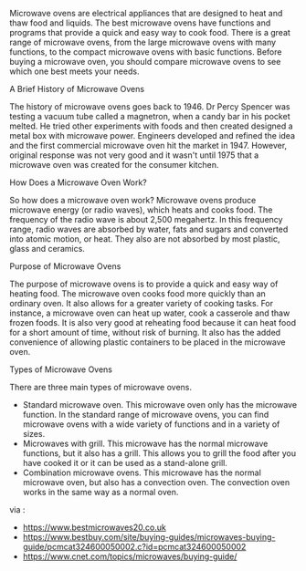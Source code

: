 Microwave ovens are electrical appliances that are designed to heat and thaw food and liquids. The best microwave ovens have functions and programs that provide a quick and easy way to cook food. There is a great range of microwave ovens, from the large microwave ovens with many functions, to the compact microwave ovens with basic functions. Before buying a microwave oven, you should compare microwave ovens to see which one best meets your needs.

A Brief History of Microwave Ovens

The history of microwave ovens goes back to 1946. Dr Percy Spencer was testing a vacuum tube called a magnetron, when a candy bar in his pocket melted. He tried other experiments with foods and then created designed a metal box with microwave power. Engineers developed and refined the idea and the first commercial microwave oven hit the market in 1947. However, original response was not very good and it wasn't until 1975 that a microwave oven was created for the consumer kitchen.

How Does a Microwave Oven Work?

So how does a microwave oven work? Microwave ovens produce microwave energy (or radio waves), which heats and cooks food. The frequency of the radio wave is about 2,500 megahertz. In this frequency range, radio waves are absorbed by water, fats and sugars and converted into atomic motion, or heat. They also are not absorbed by most plastic, glass and ceramics.

Purpose of Microwave Ovens

The purpose of microwave ovens is to provide a quick and easy way of heating food. The microwave oven cooks food more quickly than an ordinary oven. It also allows for a greater variety of cooking tasks. For instance, a microwave oven can heat up water, cook a casserole and thaw frozen foods. It is also very good at reheating food because it can heat food for a short amount of time, without risk of burning. It also has the added convenience of allowing plastic containers to be placed in the microwave oven.

Types of Microwave Ovens

There are three main types of microwave ovens.

- Standard microwave oven. This microwave oven only has the microwave function. In the standard range of microwave ovens, you can find microwave ovens with a wide variety of functions and in a variety of sizes.
- Microwaves with grill. This microwave has the normal microwave functions, but it also has a grill. This allows you to grill the food after you have cooked it or it can be used as a stand-alone grill.
- Combination microwave ovens. This microwave has the normal microwave oven, but also has a convection oven. The convection oven works in the same way as a normal oven.

via : 

- https://www.bestmicrowaves20.co.uk
- https://www.bestbuy.com/site/buying-guides/microwaves-buying-guide/pcmcat324600050002.c?id=pcmcat324600050002
- https://www.cnet.com/topics/microwaves/buying-guide/
